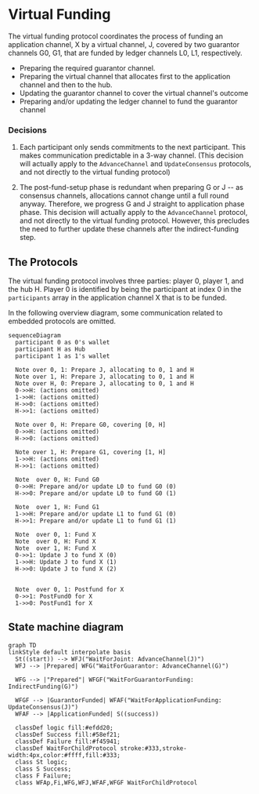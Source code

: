 # Virtual Funding

The virtual funding protocol coordinates the process of funding an application channel,
X by a virtual channel, J, covered by two guarantor channels G0, G1, that are funded by
ledger channels L0, L1, respectively.

- Preparing the required guarantor channel.
- Preparing the virtual channel that allocates first to the application channel and then to the hub.
- Updating the guarantor channel to cover the virtual channel's outcome
- Preparing and/or updating the ledger channel to fund the guarantor channel

### Decisions

1. Each participant only sends commitments to the next participant. This makes communication predictable in a 3-way channel. (This decision will actually apply to the `AdvanceChannel` and `UpdateConsensus` protocols, and not directly to the virtual funding protocol)

2. The post-fund-setup phase is redundant when preparing G or J -- as consensus channels, allocations cannot change until a full round anyway. Therefore, we progress G and J straight to application phase phase. This decision will actually apply to the `AdvanceChannel` protocol, and not directly to the virtual funding protocol. However, this precludes the need to further update these channels after the indirect-funding step.

## The Protocols

The virtual funding protocol involves three parties: player 0, player 1, and the hub H.
Player 0 is identified by being the participant at index 0 in the `participants` array in
the application channel X that is to be funded.

In the following overview diagram, some communication related to embedded protocols are omitted.

```mermaid
sequenceDiagram
  participant 0 as 0's wallet
  participant H as Hub
  participant 1 as 1's wallet

  Note over 0, 1: Prepare J, allocating to 0, 1 and H
  Note over 1, H: Prepare J, allocating to 0, 1 and H
  Note over H, 0: Prepare J, allocating to 0, 1 and H
  0->>H: (actions omitted)
  1->>H: (actions omitted)
  H->>0: (actions omitted)
  H->>1: (actions omitted)

  Note over 0, H: Prepare G0, covering [0, H]
  0->>H: (actions omitted)
  H->>0: (actions omitted)

  Note over 1, H: Prepare G1, covering [1, H]
  1->>H: (actions omitted)
  H->>1: (actions omitted)

  Note  over 0, H: Fund G0
  0->>H: Prepare and/or update L0 to fund G0 (0)
  H->>0: Prepare and/or update L0 to fund G0 (1)

  Note  over 1, H: Fund G1
  1->>H: Prepare and/or update L1 to fund G1 (0)
  H->>1: Prepare and/or update L1 to fund G1 (1)

  Note  over 0, 1: Fund X
  Note  over 0, H: Fund X
  Note  over 1, H: Fund X
  0->>1: Update J to fund X (0)
  1->>H: Update J to fund X (1)
  H->>0: Update J to fund X (2)


  Note  over 0, 1: Postfund for X
  0->>1: PostFund0 for X
  1->>0: PostFund1 for X
```

## State machine diagram

```mermaid
graph TD
linkStyle default interpolate basis
  St((start)) --> WFJ("WaitForJoint: AdvanceChannel(J)")
  WFJ --> |Prepared| WFG("WaitForGuarantor: AdvanceChannel(G)")

  WFG --> |"Prepared"| WFGF("WaitForGuarantorFunding: IndirectFunding(G)")

  WFGF --> |GuarantorFunded| WFAF("WaitForApplicationFunding: UpdateConsensus(J)")
  WFAF --> |ApplicationFunded| S((success))

  classDef logic fill:#efdd20;
  classDef Success fill:#58ef21;
  classDef Failure fill:#f45941;
  classDef WaitForChildProtocol stroke:#333,stroke-width:4px,color:#ffff,fill:#333;
  class St logic;
  class S Success;
  class F Failure;
  class WFAp,Fi,WFG,WFJ,WFAF,WFGF WaitForChildProtocol
```
